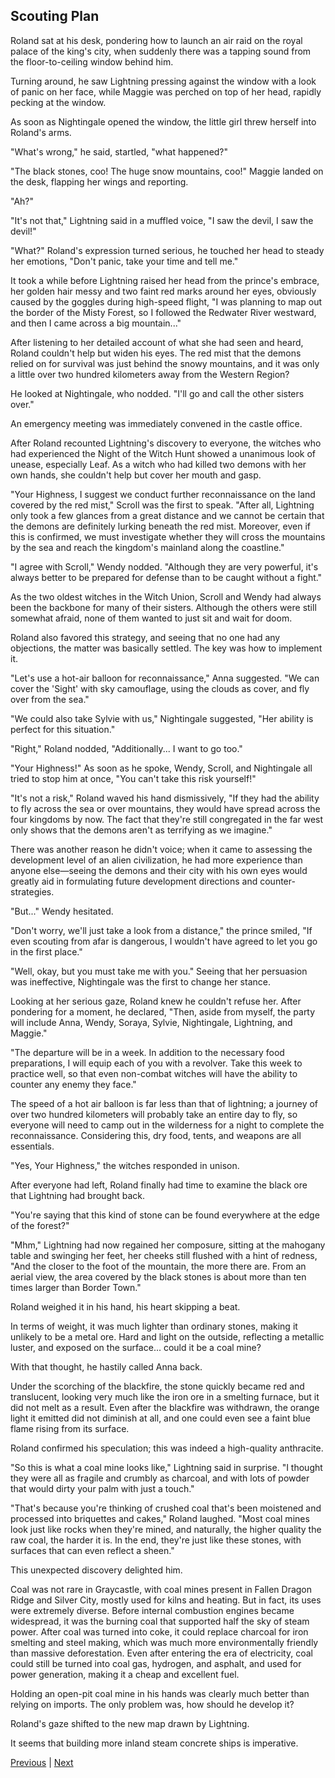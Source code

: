 ## Scouting Plan
Roland sat at his desk, pondering how to launch an air raid on the royal palace of the king's city, when suddenly there was a tapping sound from the floor-to-ceiling window behind him.

Turning around, he saw Lightning pressing against the window with a look of panic on her face, while Maggie was perched on top of her head, rapidly pecking at the window.

As soon as Nightingale opened the window, the little girl threw herself into Roland's arms.

"What's wrong," he said, startled, "what happened?"

"The black stones, coo! The huge snow mountains, coo!" Maggie landed on the desk, flapping her wings and reporting.

"Ah?"

"It's not that," Lightning said in a muffled voice, "I saw the devil, I saw the devil!"

"What?" Roland's expression turned serious, he touched her head to steady her emotions, "Don't panic, take your time and tell me."

It took a while before Lightning raised her head from the prince's embrace, her golden hair messy and two faint red marks around her eyes, obviously caused by the goggles during high-speed flight, "I was planning to map out the border of the Misty Forest, so I followed the Redwater River westward, and then I came across a big mountain..."



After listening to her detailed account of what she had seen and heard, Roland couldn't help but widen his eyes. The red mist that the demons relied on for survival was just behind the snowy mountains, and it was only a little over two hundred kilometers away from the Western Region?



He looked at Nightingale, who nodded. "I'll go and call the other sisters over."



An emergency meeting was immediately convened in the castle office.



After Roland recounted Lightning's discovery to everyone, the witches who had experienced the Night of the Witch Hunt showed a unanimous look of unease, especially Leaf. As a witch who had killed two demons with her own hands, she couldn't help but cover her mouth and gasp.



"Your Highness, I suggest we conduct further reconnaissance on the land covered by the red mist," Scroll was the first to speak. "After all, Lightning only took a few glances from a great distance and we cannot be certain that the demons are definitely lurking beneath the red mist. Moreover, even if this is confirmed, we must investigate whether they will cross the mountains by the sea and reach the kingdom's mainland along the coastline."



"I agree with Scroll," Wendy nodded. "Although they are very powerful, it's always better to be prepared for defense than to be caught without a fight."



As the two oldest witches in the Witch Union, Scroll and Wendy had always been the backbone for many of their sisters. Although the others were still somewhat afraid, none of them wanted to just sit and wait for doom.



Roland also favored this strategy, and seeing that no one had any objections, the matter was basically settled. The key was how to implement it.



"Let's use a hot-air balloon for reconnaissance," Anna suggested. "We can cover the 'Sight' with sky camouflage, using the clouds as cover, and fly over from the sea."



"We could also take Sylvie with us," Nightingale suggested, "Her ability is perfect for this situation."

"Right," Roland nodded, "Additionally... I want to go too."

"Your Highness!" As soon as he spoke, Wendy, Scroll, and Nightingale all tried to stop him at once, "You can't take this risk yourself!"

"It's not a risk," Roland waved his hand dismissively, "If they had the ability to fly across the sea or over mountains, they would have spread across the four kingdoms by now. The fact that they're still congregated in the far west only shows that the demons aren't as terrifying as we imagine."

There was another reason he didn't voice; when it came to assessing the development level of an alien civilization, he had more experience than anyone else—seeing the demons and their city with his own eyes would greatly aid in formulating future development directions and counter-strategies.

"But..." Wendy hesitated.

"Don't worry, we'll just take a look from a distance," the prince smiled, "If even scouting from afar is dangerous, I wouldn't have agreed to let you go in the first place."

"Well, okay, but you must take me with you." Seeing that her persuasion was ineffective, Nightingale was the first to change her stance.

Looking at her serious gaze, Roland knew he couldn't refuse her. After pondering for a moment, he declared, "Then, aside from myself, the party will include Anna, Wendy, Soraya, Sylvie, Nightingale, Lightning, and Maggie."



"The departure will be in a week. In addition to the necessary food preparations, I will equip each of you with a revolver. Take this week to practice well, so that even non-combat witches will have the ability to counter any enemy they face."

The speed of a hot air balloon is far less than that of lightning; a journey of over two hundred kilometers will probably take an entire day to fly, so everyone will need to camp out in the wilderness for a night to complete the reconnaissance. Considering this, dry food, tents, and weapons are all essentials.

"Yes, Your Highness," the witches responded in unison.

After everyone had left, Roland finally had time to examine the black ore that Lightning had brought back.

"You're saying that this kind of stone can be found everywhere at the edge of the forest?"

"Mhm," Lightning had now regained her composure, sitting at the mahogany table and swinging her feet, her cheeks still flushed with a hint of redness, "And the closer to the foot of the mountain, the more there are. From an aerial view, the area covered by the black stones is about more than ten times larger than Border Town."

Roland weighed it in his hand, his heart skipping a beat.

In terms of weight, it was much lighter than ordinary stones, making it unlikely to be a metal ore. Hard and light on the outside, reflecting a metallic luster, and exposed on the surface... could it be a coal mine?

With that thought, he hastily called Anna back.



Under the scorching of the blackfire, the stone quickly became red and translucent, looking very much like the iron ore in a smelting furnace, but it did not melt as a result. Even after the blackfire was withdrawn, the orange light it emitted did not diminish at all, and one could even see a faint blue flame rising from its surface.



Roland confirmed his speculation; this was indeed a high-quality anthracite.



"So this is what a coal mine looks like," Lightning said in surprise. "I thought they were all as fragile and crumbly as charcoal, and with lots of powder that would dirty your palm with just a touch."



"That's because you're thinking of crushed coal that's been moistened and processed into briquettes and cakes," Roland laughed. "Most coal mines look just like rocks when they're mined, and naturally, the higher quality the raw coal, the harder it is. In the end, they're just like these stones, with surfaces that can even reflect a sheen."



This unexpected discovery delighted him.



Coal was not rare in Graycastle, with coal mines present in Fallen Dragon Ridge and Silver City, mostly used for kilns and heating. But in fact, its uses were extremely diverse. Before internal combustion engines became widespread, it was the burning coal that supported half the sky of steam power. After coal was turned into coke, it could replace charcoal for iron smelting and steel making, which was much more environmentally friendly than massive deforestation. Even after entering the era of electricity, coal could still be turned into coal gas, hydrogen, and asphalt, and used for power generation, making it a cheap and excellent fuel.



Holding an open-pit coal mine in his hands was clearly much better than relying on imports. The only problem was, how should he develop it?



Roland's gaze shifted to the new map drawn by Lightning.



It seems that building more inland steam concrete ships is imperative.





[Previous](CH0289.md) | [Next](CH0291.md)
